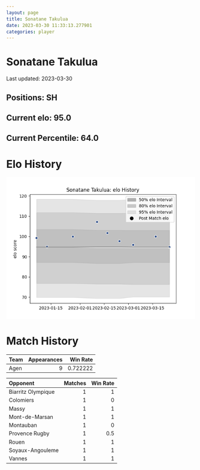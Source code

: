 ```yaml
---  
layout: page  
title: Sonatane Takulua  
date: 2023-03-30 11:33:13.277901  
categories: player  
---
```

# Sonatane Takulua


Last updated: 2023-03-30
## Positions: SH

## Current elo: 95.0

## Current Percentile: 64.0

# Elo History


![elo history](history_SonataneTakulua.png)
# Match History


| Team   |   Appearances |   Win Rate |
|:-------|--------------:|-----------:|
| Agen   |             9 |   0.722222 |

| Opponent           |   Matches |   Win Rate |
|:-------------------|----------:|-----------:|
| Biarritz Olympique |         1 |        1   |
| Colomiers          |         1 |        0   |
| Massy              |         1 |        1   |
| Mont-de-Marsan     |         1 |        1   |
| Montauban          |         1 |        0   |
| Provence Rugby     |         1 |        0.5 |
| Rouen              |         1 |        1   |
| Soyaux-Angouleme   |         1 |        1   |
| Vannes             |         1 |        1   |